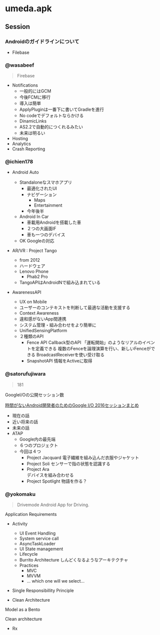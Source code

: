 # umeda.apk

## Session

### Androidのガイドラインについて


* Filebase


### @wasabeef

> Firebase

* Notifications
    * 一般的にはGCM
    * 今後FCMに移行
    * 導入は簡単
    * ApplyPluginは一番下に書いてGradleを進行
    * No codeでデフォルトならかける
    * DinamicLinks
    * AS2.2で自動的につくれるみたい
    * 未来は明るい
* Hosting
* Analytics
* Crash Reporting


### @ichien178

* Android Auto
    * Standaloneなスマホアプリ
        * 最適化されたUI
        * ナビゲーション
            * Maps
            * Entertainment
        * 今年後半
    * Android In Car
        * 車載用Androidを搭載した車
        * ２つの大画面IF
        * 車も一つのデバイス
    * OK Googleの対応

* AR/VR : Project Tango
    * from 2012
    * ハードウェア
    * Lenovo Phone
        * Phab2 Pro
    * TangoAPIはAndroidNで組み込まれている

* AwarenessAPI
    * UX on Mobile
    * ユーザーのコンテキストを判断して最適な活動を支援する
    * Context Awareness
    * 違和感がないApp間連携
    * システム管理・組み合わせをより簡単に
    * UnifiedSensingPlatform
    * ２種類のAPI
        * Fence API
        Callback型のAPI
        「運転開始」のようなリアルのイベントを定義できる
        複数のFenceを論理演算を行い、新しいFenceができる
        BroadcastReceiverを使い受け取る
        * SnapshotAPI
        情報をActiveに取得

### @satorufujiwara

> 181

GoogleI/Oの公開セッション数

[時間がないAndroid開発者のためのGoogle I/O 2016セッションまとめ](http://qiita.com/satorufujiwara/items/b68cf90341f691029798)

* 現在の話
* 近い将来の話
* 未来の話
* ATAP
    * Google内の最先端
    * ６つのプロジェクト
    * 今回は４つ
        * Project Jacquard
        電子繊維を組み込んだ衣服やジャケット
        * Project Soli
        センサーで指の状態を認識する
        * Project Ara   
        デバイスを組み合わせる
        * Project Spotlight
        物語を作る？

### @yokomaku

> Drivemode
Android App for Driving.


Application Requirements

* Activity
    * UI Event Handling
    * System service call
    * AsyncTaskLoader
    * UI State management
    * Lifecycle
    * Burrito Architecture
    しんどくなるようなアーキテクチャ
    * Practices
        * MVC
        * MVVM
        * ...
    which one will we select...


* Single Responsibillity Principle
* Clean Architecture

Model as a Bento

Clean architecture
* Rx
